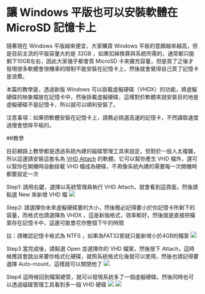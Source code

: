 讓 Windows 平版也可以安裝軟體在 MicroSD 記憶卡上
====


隨著現在 Windows 平版越來便宜，大家購買 Windows 平板的意願越來越高，但是目前主流的平版容量大約是 32GB ，如果扣掉換算與系統所需的，通常都只能剩下10GB左右，因此大家幾乎都會買 MicroSD 卡來擴充容量，但是買了之後才發現很多軟體會很機車的限制不能安裝在記憶卡上，然後就會覺得自己買了記憶卡是浪費。

本篇的教學是，透過新版 Windows 可以掛載虛擬硬碟（VHDX）的功能，將虛擬硬碟的映象檔放在記憶卡中，然後掛載虛擬硬碟，這樣對於軟體來說安裝目的地是虛擬硬碟不是記憶卡，所以就可以順利安裝了。

注意事項：如果把軟體安裝在記憶卡上，請務必挑選高速的記憶卡，不然讀取速度過慢會想摔平板的。


##教學

目前網路上教學都是透過系統內建的磁碟管理工具來設定，但對於一般人太複雜，所以這邊請安裝這套名為 [VHD Attach](http://download.cnet.com/VHD-Attach/3000-2248_4-75156897.html) 的軟體，它可以幫你產生 VHD 檔外，還可以幫你在開機時自動掛載 VHD 檔成為硬碟，不用像系統內建的需要每一次開機時都要設定一次

Step1: 請用右鍵，選擇以系統管理員執行 VHD Attach，就會看到這頁面，然後請點選 New 來新增 VHD 檔
![](https://photo.hy31.net/2015/VHD/1.PNG)


Step2: 請選擇你未來虛擬硬碟要的大小，然後務必記得要小於你記憶卡所剩下的容量，而格式也請選擇為 VHDX ，這是新版格式，效率較好。然後就是直接把檔案存在記憶卡中，這邊可能會花你整個下午的時間

註：請確認記憶卡格式為 NTFS ，如果為FAT32那就只能新增小於4GB的檔案
![](https://photo.hy31.net/2015/VHD/2.PNG)


Step3 當完成後，請點選 Open 並選擇你的 VHD 檔案，然後按下 Attach，這時候應該會跳出來要你格式化硬碟，就照系統格式化後就可以使用，然後也請記得要選擇 Auto-mount，這樣就可以關閉他了
![](https://photo.hy31.net/2015/VHD/3.PNG)

Step4 這時候回到檔案總管，就可以發現系統多了一個虛擬硬碟。然後同時也可以透過磁碟管理工具看到多一個 VHD 硬碟
![](https://photo.hy31.net/2015/VHD/4.PNG)
![](https://photo.hy31.net/2015/VHD/5.PNG)


